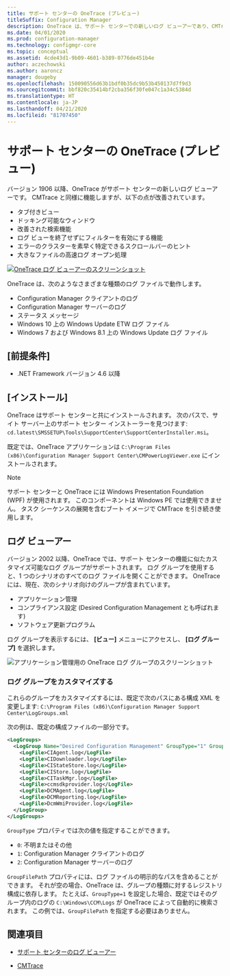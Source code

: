 ```yaml
---
title: サポート センターの OneTrace (プレビュー)
titleSuffix: Configuration Manager
description: OneTrace は、サポート センターでの新しいログ ビューアーであり、CMTrace より改善されています。
ms.date: 04/01/2020
ms.prod: configuration-manager
ms.technology: configmgr-core
ms.topic: conceptual
ms.assetid: 4cde43d1-9b09-4601-b389-0776de451b4e
author: aczechowski
ms.author: aaroncz
manager: dougeby
ms.openlocfilehash: 150090556d63b1bdf0b35dc9b53b450137d7f9d3
ms.sourcegitcommit: bbf820c35414bf2cba356f30fe047c1a34c5384d
ms.translationtype: HT
ms.contentlocale: ja-JP
ms.lasthandoff: 04/21/2020
ms.locfileid: "81707450"
---
```

# <a name="support-center-onetrace-preview"></a>サポート センターの OneTrace (プレビュー)

<!--3555962-->

バージョン 1906 以降、OneTrace がサポート センターの新しいログ ビューアーです。 CMTrace と同様に機能しますが、以下の点が改善されています。

- タブ付きビュー
- ドッキング可能なウィンドウ
- 改善された検索機能
- ログ ビューを終了せずにフィルターを有効にする機能
- エラーのクラスターを素早く特定できるスクロールバーのヒント
- 大きなファイルの高速ログ オープン処理

[![OneTrace ログ ビューアーのスクリーンショット](media/3555962-onetrace.png)](media/3555962-onetrace.png#lightbox)

OneTrace は、次のようなさまざまな種類のログ ファイルで動作します。

- Configuration Manager クライアントのログ
- Configuration Manager サーバーのログ
- ステータス メッセージ
- Windows 10 上の Windows Update ETW ログ ファイル
- Windows 7 および Windows 8.1 上の Windows Update ログ ファイル

## <a name="prerequisites"></a>[前提条件]

- .NET Framework バージョン 4.6 以降

## <a name="install"></a>[インストール]

OneTrace はサポート センターと共にインストールされます。 次のパスで、サイト サーバー上のサポート センター インストーラーを見つけます: `cd.latest\SMSSETUP\Tools\SupportCenter\SupportCenterInstaller.msi`。

既定では、OneTrace アプリケーションは `C:\Program Files (x86)\Configuration Manager Support Center\CMPowerLogViewer.exe` にインストールされます。

> [!Note]  
> サポート センターと OneTrace には Windows Presentation Foundation (WPF) が使用されます。 このコンポーネントは Windows PE では使用できません。 タスク シーケンスの展開を含むブート イメージで CMTrace を引き続き使用します。  

## <a name="log-groups"></a>ログ ビューアー

<!--5559993-->

バージョン 2002 以降、OneTrace では、サポート センターの機能に似たカスタマイズ可能なログ グループがサポートされます。 ログ グループを使用すると、1 つのシナリオのすべてのログ ファイルを開くことができます。 OneTrace には、現在、次のシナリオ向けのグループが含まれています。

- アプリケーション管理
- コンプライアンス設定 (Desired Configuration Management とも呼ばれます)
- ソフトウェア更新プログラム

ログ グループを表示するには、 **[ビュー]** メニューにアクセスし、 **[ログ グループ]** を選択します。

![アプリケーション管理用の OneTrace ログ グループのスクリーンショット](media/5559993-onetrace-log-groups.png)

### <a name="customize-log-groups"></a>ログ グループをカスタマイズする

これらのグループをカスタマイズするには、既定で次のパスにある構成 XML を変更します: `C:\Program Files (x86)\Configuration Manager Support Center\LogGroups.xml`

次の例は、既定の構成ファイルの一部分です。

``` XML
<LogGroups>
  <LogGroup Name="Desired Configuration Management" GroupType="1" GroupFilePath="">
    <LogFile>CIAgent.log</LogFile>
    <LogFile>CIDownloader.log</LogFile>
    <LogFile>CIStateStore.log</LogFile>
    <LogFile>CIStore.log</LogFile>
    <LogFile>CITaskMgr.log</LogFile>
    <LogFile>ccmsdkprovider.log</LogFile>
    <LogFile>DCMAgent.log</LogFile>
    <LogFile>DCMReporting.log</LogFile>
    <LogFile>DcmWmiProvider.log</LogFile>
  </LogGroup>
</LogGroups>
```

`GroupType` プロパティでは次の値を指定することができます。

- `0`: 不明またはその他
- `1`: Configuration Manager クライアントのログ
- `2`: Configuration Manager サーバーのログ

`GroupFilePath` プロパティには、ログ ファイルの明示的なパスを含めることができます。 それが空の場合、OneTrace は、グループの種類に対するレジストリ構成に依存します。 たとえば、`GroupType=1` を設定した場合、既定ではそのグループ内のログの `C:\Windows\CCM\Logs` が OneTrace によって自動的に検索されます。 この例では、`GroupFilePath` を指定する必要はありません。

## <a name="see-also"></a>関連項目

- [サポート センターのログ ビューアー](support-center-ui-reference.md#bkmk_log-viewer)

- [CMTrace](cmtrace.md)
